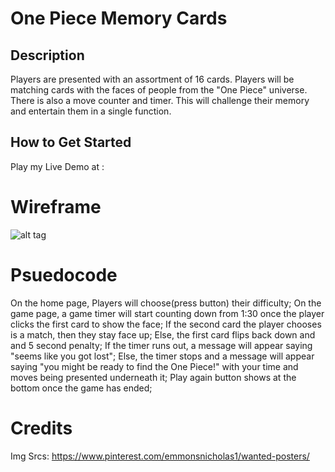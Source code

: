 # One Piece Memory Cards

## Description
Players are presented with an assortment of 16 cards. Players will be matching cards with the faces of people from the "One Piece" universe. There is also a move counter and timer. This will challenge their memory and entertain them in a single function.

## How to Get Started
Play my Live Demo at :

# Wireframe
![alt tag]()
# Psuedocode
On the home page, Players will choose(press button) their difficulty;
On the game page, a game timer will start counting down from 1:30 once the player clicks the first card to show the face;
If the second card the player chooses is a match, then they stay face up;
Else, the first card flips back down and and 5 second penalty;
If the timer runs out, a message will appear saying "seems like you got lost";
Else, the timer stops and a message will appear saying "you might be ready to find the One Piece!" with your time and moves being presented underneath it;
Play again button shows at the bottom once the game has ended;

# Credits
Img Srcs: https://www.pinterest.com/emmonsnicholas1/wanted-posters/
